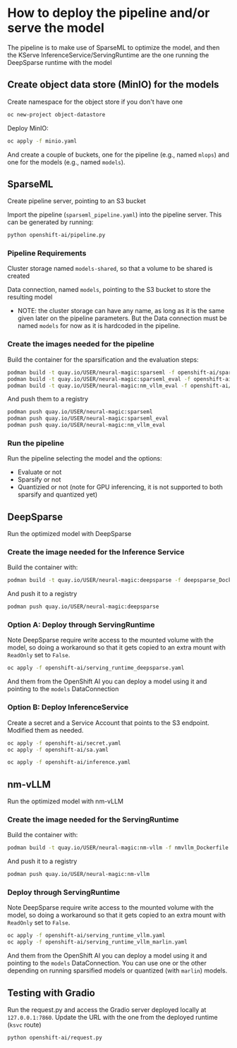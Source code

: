 # How to deploy the pipeline and/or serve the model

The pipeline is to make use of SparseML to optimize the model, and then
the KServe InferenceService/ServingRuntime are the one running the
DeepSparse runtime with the model

## Create object data store (MinIO) for the models

Create namespace for the object store if you don't have one

```bash
oc new-project object-datastore
```

Deploy MinIO:

```bash
oc apply -f minio.yaml
```

And create a couple of buckets, one for the pipeline (e.g., named ``mlops``) and one for the models (e.g., named ``models``).

## SparseML

Create pipeline server, pointing to an S3 bucket

Import the pipeline (``sparseml_pipeline.yaml``) into the pipeline server.
This can be generated by running:

```bash
python openshift-ai/pipeline.py
```

### Pipeline Requirements

Cluster storage named ``models-shared``, so that a volume to be shared is created

Data connection, named ``models``, pointing to the S3 bucket to store the resulting model

* NOTE: the cluster storage can have any name, as long as it is the same given later on the pipeline parameters. But the Data connection must be named ``models`` for now as it is hardcoded in the pipeline.

### Create the images needed for the pipeline

Build the container for the sparsification and the evaluation steps:

```bash
podman build -t quay.io/USER/neural-magic:sparseml -f openshift-ai/sparseml_Dockerfile .
podman build -t quay.io/USER/neural-magic:sparseml_eval -f openshift-ai/sparseml_eval_Dockerfile .
podman build -t quay.io/USER/neural-magic:nm_vllm_eval -f openshift-ai/nm_vllm_eval_Dockerfile .
```

And push them to a registry

```bash
podman push quay.io/USER/neural-magic:sparseml
podman push quay.io/USER/neural-magic:sparseml_eval
podman push quay.io/USER/neural-magic:nm_vllm_eval
```

### Run the pipeline

Run the pipeline selecting the model and the options:
- Evaluate or not
- Sparsify or not
- Quantizied or not (note for GPU inferencing, it is not supported to both sparsify and quantized yet)

## DeepSparse

Run the optimized model with DeepSparse

### Create the image needed for the Inference Service

Build the container with:

```bash
podman build -t quay.io/USER/neural-magic:deepsparse -f deepsparse_Dockerfile .
```

And push it to a registry

```bash
podman push quay.io/USER/neural-magic:deepsparse
```

### Option A: Deploy through ServingRuntime

Note DeepSparse require write access to the mounted volume with the model, so doing a workaround so that it gets copied to an extra mount with `ReadOnly` set to `False`.

```bash
oc apply -f openshift-ai/serving_runtime_deepsparse.yaml
```

And them from the OpenShift AI you can deploy a model using it and pointing to the ``models`` DataConnection

### Option B: Deploy InferenceService

Create a secret and a Service Account that points to the S3 endpoint. Modified them as needed.

```bash
oc apply -f openshift-ai/secret.yaml
oc apply -f openshift-ai/sa.yaml

oc apply -f openshift-ai/inference.yaml
```

## nm-vLLM

Run the optimized model with nm-vLLM

### Create the image needed for the ServingRuntime

Build the container with:

```bash
podman build -t quay.io/USER/neural-magic:nm-vllm -f nmvllm_Dockerfile .
```

And push it to a registry

```bash
podman push quay.io/USER/neural-magic:nm-vllm
```

### Deploy through ServingRuntime

Note DeepSparse require write access to the mounted volume with the model, so doing a workaround so that it gets copied to an extra mount with `ReadOnly` set to `False`.

```bash
oc apply -f openshift-ai/serving_runtime_vllm.yaml
oc apply -f openshift-ai/serving_runtime_vllm_marlin.yaml
```

And them from the OpenShift AI you can deploy a model using it and pointing to the ``models`` DataConnection. You can use one or the other depending on running sparsified models or quantized (with ``marlin``) models.


## Testing with Gradio

Run the request.py and access the Gradio server deployed locally at `127.0.0.1:7860`. Update the URL with the one from the deployed runtime (`ksvc` route)

```bash
python openshift-ai/request.py
```
